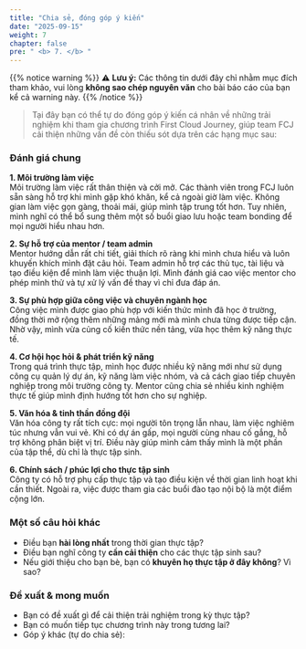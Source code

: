 ```yaml
---
title: "Chia sẻ, đóng góp ý kiến"
date: "2025-09-15"
weight: 7
chapter: false
pre: " <b> 7. </b> "
---
```

{{% notice warning %}}
⚠️ **Lưu ý:** Các thông tin dưới đây chỉ nhằm mục đích tham khảo, vui lòng **không sao chép nguyên văn** cho bài báo cáo của bạn kể cả warning này.
{{% /notice %}}

>Tại đây bạn có thể tự do đóng góp ý kiến cá nhân về những trải nghiệm khi tham gia chương trình First Cloud Journey, giúp team FCJ cải thiện những vấn đề còn thiếu sót dựa trên các hạng mục sau:

### Đánh giá chung

**1. Môi trường làm việc**  
Môi trường làm việc rất thân thiện và cởi mở. Các thành viên trong FCJ luôn sẵn sàng hỗ trợ khi mình gặp khó khăn, kể cả ngoài giờ làm việc. Không gian làm việc gọn gàng, thoải mái, giúp mình tập trung tốt hơn. Tuy nhiên, mình nghĩ có thể bổ sung thêm một số buổi giao lưu hoặc team bonding để mọi người hiểu nhau hơn.

**2. Sự hỗ trợ của mentor / team admin**  
Mentor hướng dẫn rất chi tiết, giải thích rõ ràng khi mình chưa hiểu và luôn khuyến khích mình đặt câu hỏi. Team admin hỗ trợ các thủ tục, tài liệu và tạo điều kiện để mình làm việc thuận lợi. Mình đánh giá cao việc mentor cho phép mình thử và tự xử lý vấn đề thay vì chỉ đưa đáp án.

**3. Sự phù hợp giữa công việc và chuyên ngành học**  
Công việc mình được giao phù hợp với kiến thức mình đã học ở trường, đồng thời mở rộng thêm những mảng mới mà mình chưa từng được tiếp cận. Nhờ vậy, mình vừa củng cố kiến thức nền tảng, vừa học thêm kỹ năng thực tế.

**4. Cơ hội học hỏi & phát triển kỹ năng**  
Trong quá trình thực tập, mình học được nhiều kỹ năng mới như sử dụng công cụ quản lý dự án, kỹ năng làm việc nhóm, và cả cách giao tiếp chuyên nghiệp trong môi trường công ty. Mentor cũng chia sẻ nhiều kinh nghiệm thực tế giúp mình định hướng tốt hơn cho sự nghiệp.

**5. Văn hóa & tinh thần đồng đội**  
Văn hóa công ty rất tích cực: mọi người tôn trọng lẫn nhau, làm việc nghiêm túc nhưng vẫn vui vẻ. Khi có dự án gấp, mọi người cùng nhau cố gắng, hỗ trợ không phân biệt vị trí. Điều này giúp mình cảm thấy mình là một phần của tập thể, dù chỉ là thực tập sinh.

**6. Chính sách / phúc lợi cho thực tập sinh**  
Công ty có hỗ trợ phụ cấp thực tập và tạo điều kiện về thời gian linh hoạt khi cần thiết. Ngoài ra, việc được tham gia các buổi đào tạo nội bộ là một điểm cộng lớn.


### Một số câu hỏi khác
- Điều bạn **hài lòng nhất** trong thời gian thực tập?  
- Điều bạn nghĩ công ty **cần cải thiện** cho các thực tập sinh sau?  
- Nếu giới thiệu cho bạn bè, bạn có **khuyên họ thực tập ở đây không**? Vì sao?  


### Đề xuất & mong muốn
- Bạn có đề xuất gì để cải thiện trải nghiệm trong kỳ thực tập?  
- Bạn có muốn tiếp tục chương trình này trong tương lai?
- Góp ý khác (tự do chia sẻ):
